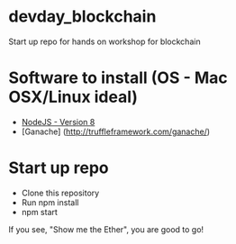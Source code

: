 # devday_blockchain
Start up repo for hands on workshop for blockchain

# Software to install (OS - Mac OSX/Linux ideal)
* [NodeJS - Version 8](https://nodejs.org/en/)
* [Ganache] (http://truffleframework.com/ganache/)

# Start up repo
* Clone this repository
* Run npm install
* npm start

If you see, "Show me the Ether", you are good to go! 
